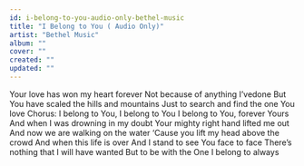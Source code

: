 ```yaml
---
id: i-belong-to-you-audio-only-bethel-music
title: "I Belong to You ( Audio Only)"
artist: "Bethel Music"
album: ""
cover: ""
created: ""
updated: ""
---
```


Your love has won my heart forever
Not because of anything I’vedone
But You have scaled the hills and mountains
Just to search and find the one You love
Chorus:
I belong to You, I belong to You
I belong to You, forever Yours
And when I was drowning in my doubt
Your mighty right hand lifted me out
And now we are walking on the water
‘Cause you lift my head above the crowd
And when this life is over
And I stand to see You face to face
There’s nothing that I will have wanted
But to be with the One
I belong to always